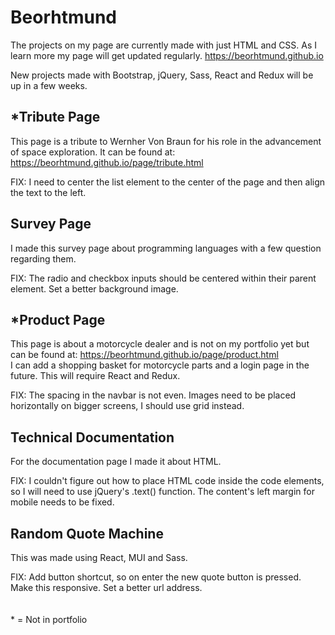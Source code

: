 # Beorhtmund
The projects on my page are currently made with just HTML and CSS. As I learn more my page will get updated regularly.
https://beorhtmund.github.io

New projects made with Bootstrap, jQuery, Sass, React and Redux will be up in a few weeks.

## *Tribute Page
This page is a tribute to Wernher Von Braun for his role in the advancement of space exploration. It can be found at: https://beorhtmund.github.io/page/tribute.html

FIX: I need to center the list element to the center of the page and then align the text to the left.

## Survey Page
I made this survey page about programming languages with a few question regarding them.

FIX: The radio and checkbox inputs should be centered within their parent element. Set a better background image.

## *Product Page
This page is about a motorcycle dealer and is not on my portfolio yet but can be found at: https://beorhtmund.github.io/page/product.html
\
I can add a shopping basket for motorcycle parts and a login page in the future. This will require React and Redux.

FIX: The spacing in the navbar is not even. Images need to be placed horizontally on bigger screens, I should use grid instead.

## Technical Documentation
For the documentation page I made it about HTML.

FIX: I couldn't figure out how to place HTML code inside the code elements, so I will need to use jQuery's .text() function. The content's left margin for mobile needs to be fixed.

## Random Quote Machine
This was made using React, MUI and Sass.

FIX: Add button shortcut, so on enter the new quote button is pressed. Make this responsive. Set a better url address.
\
\
\
\* = Not in portfolio
